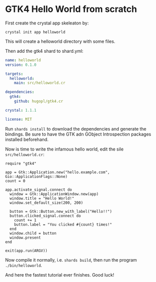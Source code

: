 # GTK4 Hello World from scratch

First create the crystal app skeleaton by:

```
crystal init app helloworld
```

This will create a helloworld directory with some files.

Then add the gtk4 shard to shard.yml:

```YAML
name: helloworld
version: 0.1.0

targets:
  helloworld:
    main: src/helloworld.cr

dependencies:
  gtk4:
    github: hugopl/gtk4.cr

crystal: 1.1.1

license: MIT
```

Run `shards install` to download the dependencies and generate the bindings. Be sure to have the GTK adn GObject Introspection
packages installed beforehand.

Now is time to write the infamous hello world, edit the sile `src/helloworld.cr`:

```Crystal
require "gtk4"

app = Gtk::Application.new("hello.example.com", Gio::ApplicationFlags::None)
count = 0

app.activate_signal.connect do
  window = Gtk::ApplicationWindow.new(app)
  window.title = "Hello World!"
  window.set_default_size(200, 200)

  button = Gtk::Button.new_with_label("Hello!!")
  button.clicked_signal.connect do
    count += 1
    button.label = "You clicked #{count} times!"
  end
  window.child = button
  window.present
end

exit(app.run(ARGV))
```

Now compile it normally, i.e. `shards build`, then run the program `./bin/helloworld`.

And here the fastest tutorial ever finishes. Good luck!
